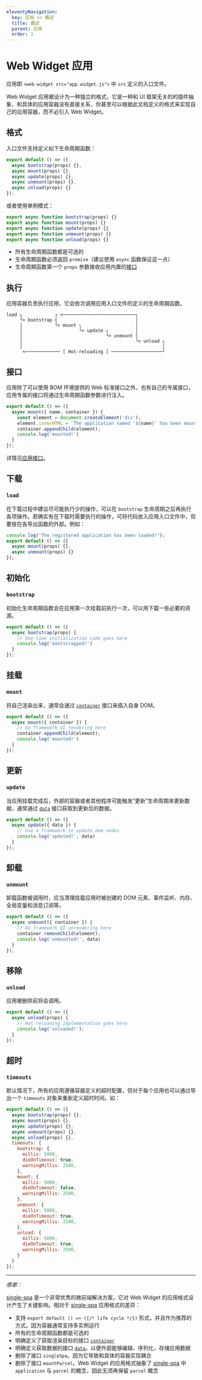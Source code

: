 ```yaml
---
eleventyNavigation:
  key: 应用 >> 概述
  title: 概述
  parent: 应用
  order: 1
---
```


# Web Widget 应用

应用即 `<web-widget src="app.widget.js">` 中 `src` 定义的入口文件。

Web Widget 应用被设计为一种独立的格式，它是一种和 UI 框架无关的的插件抽象、和具体的应用容器没有直接关系，你甚至可以根据此文档定义的格式来实现自己的应用容器，而不必引入 Web Widget。

## 格式

入口文件支持定义如下生命周期函数：

```js
export default () => ({
  async bootstrap(props) {},
  async mount(props) {},
  async update(props) {},
  async unmount(props) {},
  async unload(props) {}
});
```

或者使用单例模式：

```js
export async function bootstrap(props) {}
export async function mount(props) {}
export async function update(props) {}
export async function unmount(props) {}
export async function unload(props) {}
```

* 所有生命周期函数都是可选的
* 生命周期函数必须返回 `promise`（建议使用 `async` 函数保证这一点）
* 生命周期函数第一个 `props` 参数接收应用内置的[接口](./interface.md)

## 执行

应用容器负责执行应用，它会依次调用应用入口文件的定义的生命周期函数。

```
load ┐            ┌ <───────────────────────────┐
     └> bootstrap ┤                             │
     │            └> mount ┐                    │
     │                     └> update ┐          │
     │                               └> unmount ┤
     │                                          └> unload ┐
     │                                                    │
      <───────────── [ Hot-reloading ] ───────────────────┘
```

## 接口

应用除了可以使用 BOM 环境提供的 Web 标准接口之外，也有自己的专属接口，应用专属的接口将通过生命周期函数参数进行注入。

```js
export default () => ({
  async mount({ name, container }) {
    const element = document.createElement('div');
    element.innerHTML = `The application named '${name}' has been mounted`;
    container.appendChild(element);
    console.log('mounted!')
  }
});
```

详情见[应用接口](./interface.md)。

## 下载

### `load`

在下载过程中建议尽可能执行少的操作，可以在 `bootstrap` 生命周期之后再执行各项操作。若确实有在下载时需要执行的操作，可将代码放入应用入口文件中，但要放在各导出函数的外部。例如：

```js
console.log("The registered application has been loaded!");
export default () => ({
  async mount(props) {},
  async unmount(props) {}
});
```

## 初始化

### `bootstrap`

初始化生命周期函数会在应用第一次挂载前执行一次，可以用下载一些必要的资源。

```js
export default () => ({
  async bootstrap(props) {
    // One-time initialization code goes here
    console.log('bootstrapped!')
  }
});
```

## 挂载

### `mount`

将自己渲染出来，通常会通过 [`container`](./interface.md#container) 接口来插入自身 DOM。

```js
export default () => ({
  async mount({ container }) {
    // Do framework UI rendering here
    container.appendChild(element);
    console.log('mounted!')
  }
});
```

## 更新

### `update`

当应用挂载完成后，外部的容器或者其他程序可能触发“更新”生命周期来更新数据，通常通过 [`data`](./interface.md#data) 接口获取到更新后的数据。

```js
export default () => ({
  async update({ data }) {
    // Use a framework to update dom nodes
    console.log('updated!', data)
  }
});
```

## 卸载

### `unmount`

卸载函数被调用时，应当清理挂载应用时被创建的 DOM 元素、事件监听、内存、全局变量和消息订阅等。

```js
export default () => ({
  async unmount({ container }) {
    // Do framework UI unrendering here
    container.removeChild(element);
    console.log('unmounted!', data)
  }
});
```

## 移除

### `unload`

应用被删除前将会调用。

```js
export default () => ({
  async unload(props) {
    // Hot-reloading implementation goes here
    console.log('unloaded!');
  }
});
```

## 超时

### `timeouts`

默认情况下，所有的应用遵循容器定义的超时配置，但对于每个应用也可以通过导出一个 `timeouts` 对象来重新定义超时时间。如：

```js
export default () => ({
  async bootstrap(props) {},
  async mount(props) {},
  async update(props) {},
  async unmount(props) {},
  async unload(props) {},
  timeouts: {
    bootstrap: {
      millis: 5000,
      dieOnTimeout: true,
      warningMillis: 2500,
    },
    mount: {
      millis: 5000,
      dieOnTimeout: false,
      warningMillis: 2500,
    },
    unmount: {
      millis: 5000,
      dieOnTimeout: true,
      warningMillis: 2500,
    },
    unload: {
      millis: 5000,
      dieOnTimeout: true,
      warningMillis: 2500,
    }
  }
});
```

----------

*感谢：*

[single-spa](https://single-spa.js.org/) 是一个非常优秀的微前端解决方案，它对 Web Widget 的应用格式设计产生了关键影响。相对于 [single-spa](https://single-spa.js.org/) 应用格式的差异：

* 支持 `export default () => ({/* life cycle */})` 形式，并且作为推荐的方式。因为容器通常支持多实例运行
* 所有的生命周期函数都是可选的
* 明确定义了获取渲染目标的接口 [`container`](./interface.md#container)
* 明确定义获取数据的接口 [`data`](./interface.md#data)。以便外部能够编辑、序列化、存储应用数据
* 删除了接口 `singleSpa`。因为它导致和具体的容器实现耦合
* 删除了接口 `mountParcel`。Web Widget 的应用格式抽象了 [single-spa](https://single-spa.js.org/) 中 `application` 与 `parcel` 的概念，因此无须再保留 `parcel` 概念
